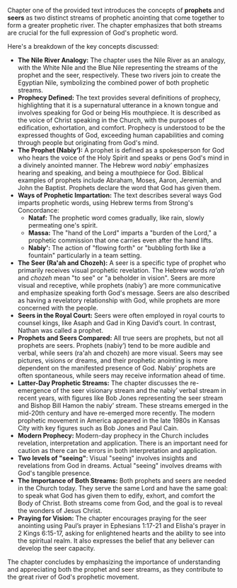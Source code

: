 Chapter one of the provided text introduces the concepts of **prophets** and **seers** as two distinct streams of prophetic anointing that come together to form a greater prophetic river. The chapter emphasizes that both streams are crucial for the full expression of God's prophetic word.

Here's a breakdown of the key concepts discussed:

*   **The Nile River Analogy:** The chapter uses the Nile River as an analogy, with the White Nile and the Blue Nile representing the streams of the prophet and the seer, respectively. These two rivers join to create the Egyptian Nile, symbolizing the combined power of both prophetic streams.
*   **Prophecy Defined:** The text provides several definitions of prophecy, highlighting that it is a supernatural utterance in a known tongue and involves speaking for God or being His mouthpiece. It is described as the voice of Christ speaking in the Church, with the purposes of edification, exhortation, and comfort. Prophecy is understood to be the expressed thoughts of God, exceeding human capabilities and coming through people but originating from God's mind.
*   **The Prophet (Nabiy’):** A prophet is defined as a spokesperson for God who hears the voice of the Holy Spirit and speaks or pens God's mind in a divinely anointed manner. The Hebrew word *nabiy’* emphasizes hearing and speaking, and being a mouthpiece for God. Biblical examples of prophets include Abraham, Moses, Aaron, Jeremiah, and John the Baptist. Prophets declare the word that God has given them.
*   **Ways of Prophetic Impartation:** The text describes several ways God imparts prophetic words, using Hebrew terms from Strong's Concordance:
    *   **Nataf:** The prophetic word comes gradually, like rain, slowly permeating one's spirit.
    *   **Massa:** The "hand of the Lord" imparts a "burden of the Lord," a prophetic commission that one carries even after the hand lifts.
    *  **Nabiy':** The action of "flowing forth" or "bubbling forth like a fountain" particularly in a team setting.
*   **The Seer (Ra'ah and Chozeh):** A seer is a specific type of prophet who primarily receives visual prophetic revelation. The Hebrew words *ra'ah* and *chozeh* mean "to see" or "a beholder in vision". Seers are more visual and receptive, while prophets (nabiy’) are more communicative and emphasize speaking forth God's message. Seers are also described as having a revelatory relationship with God, while prophets are more concerned with the people.
*   **Seers in the Royal Court:** Seers were often employed in royal courts to counsel kings, like Asaph and Gad in King David’s court. In contrast, Nathan was called a prophet.
*   **Prophets and Seers Compared:** All true seers are prophets, but not all prophets are seers. Prophets (nabiy’) tend to be more audible and verbal, while seers (ra'ah and chozeh) are more visual. Seers may see pictures, visions or dreams, and their prophetic anointing is more dependent on the manifested presence of God. Nabiy' prophets are often spontaneous, while seers may receive information ahead of time.
*   **Latter-Day Prophetic Streams:** The chapter discusses the re-emergence of the seer visionary stream and the nabiy’ verbal stream in recent years, with figures like Bob Jones representing the seer stream and Bishop Bill Hamon the nabiy’ stream. These streams emerged in the mid-20th century and have re-emerged more recently. The modern prophetic movement in America appeared in the late 1980s in Kansas City with key figures such as Bob Jones and Paul Cain.
*  **Modern Prophecy:** Modern-day prophecy in the Church includes revelation, interpretation and application. There is an important need for caution as there can be errors in both interpretation and application.
*   **Two levels of "seeing"**: Visual "seeing" involves insights and revelations from God in dreams. Actual "seeing" involves dreams with God's tangible presence.
*   **The Importance of Both Streams:** Both prophets and seers are needed in the Church today. They serve the same Lord and have the same goal: to speak what God has given them to edify, exhort, and comfort the Body of Christ. Both streams come from God, and the goal is to reveal the wonders of Jesus Christ.
*   **Praying for Vision:** The chapter encourages praying for the seer anointing using Paul’s prayer in Ephesians 1:17-21 and Elisha's prayer in 2 Kings 6:15-17, asking for enlightened hearts and the ability to see into the spiritual realm. It also expresses the belief that any believer can develop the seer capacity.

The chapter concludes by emphasizing the importance of understanding and appreciating both the prophet and seer streams, as they contribute to the great river of God's prophetic movement.

